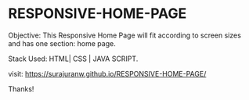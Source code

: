 # RESPONSIVE-HOME-PAGE
Objective: This Responsive Home Page will fit according to screen sizes and has one section: home page.

Stack Used: HTML| CSS | JAVA SCRIPT.

visit: https://surajuranw.github.io/RESPONSIVE-HOME-PAGE/

Thanks!
